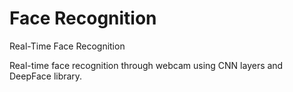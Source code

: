 # Face Recognition
Real-Time Face Recognition

Real-time face recognition through webcam using CNN layers and DeepFace library. 
